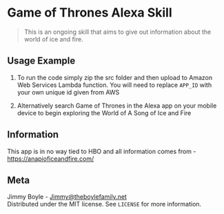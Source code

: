 # Game of Thrones Alexa Skill
> This is an ongoing skill that aims to give out information about the world of ice and fire. 

## Usage Example
1.	To run the code simply zip the src folder and then upload to Amazon Web Services Lambda function. You will need to replace `APP_ID` with your own unique id given from AWS

2. Alternatively search Game of Thrones in the Alexa app on your mobile device to begin exploring the World of A Song of Ice and Fire

## Information
This app is in no way tied to HBO and all information comes from -https://anapioficeandfire.com/

## Meta
Jimmy Boyle - Jimmy@theboylefamily.net  
Distributed under the MIT license. See ``LICENSE`` for more information.
